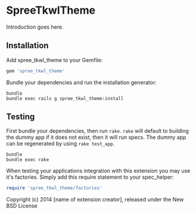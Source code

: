 SpreeTkwlTheme
==============

Introduction goes here.

Installation
------------

Add spree_tkwl_theme to your Gemfile:

```ruby
gem 'spree_tkwl_theme'
```

Bundle your dependencies and run the installation generator:

```shell
bundle
bundle exec rails g spree_tkwl_theme:install
```

Testing
-------

First bundle your dependencies, then run `rake`. `rake` will default to building the dummy app if it does not exist, then it will run specs. The dummy app can be regenerated by using `rake test_app`.

```shell
bundle
bundle exec rake
```

When testing your applications integration with this extension you may use it's factories.
Simply add this require statement to your spec_helper:

```ruby
require 'spree_tkwl_theme/factories'
```

Copyright (c) 2014 [name of extension creator], released under the New BSD License
